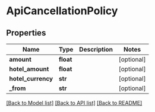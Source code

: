 # ApiCancellationPolicy

## Properties
Name | Type | Description | Notes
------------ | ------------- | ------------- | -------------
**amount** | **float** |  | [optional] 
**hotel_amount** | **float** |  | [optional] 
**hotel_currency** | **str** |  | [optional] 
**_from** | **str** |  | [optional] 

[[Back to Model list]](../README.md#documentation-for-models) [[Back to API list]](../README.md#documentation-for-api-endpoints) [[Back to README]](../README.md)


